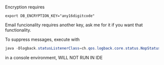Encryption requires 
```
export DB_ENCRYPTION_KEY="any16digitcode"
```
Email funcionality requires another key, ask me for it if you want that functionality.


To suppress messages, execute with
```java
java -Dlogback.statusListenerClass=ch.qos.logback.core.status.NopStatusListener -jar TextBookSocial.jar
```
in a console environment, WILL NOT RUN IN IDE
